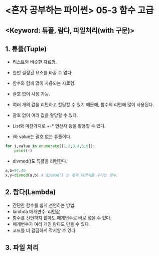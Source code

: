 # <혼자 공부하는 파이썬> 05-3 함수 고급

## <Keyword: 튜플, 람다, 파일처리(with 구문)>

## 1. 튜플(Tuple)
- 리스트와 비슷한 자료형.
- 한번 결정된 요소를 바꿀 수 없다.
- 함수와 함께 많이 사용되는 자료형.
- 괄호 없이 사용 가능.
- 여러 개의 값을 리턴하고 할당할 수 있기 때문에, 함수의 리턴에 많이 사용된다.
- 괄호 없이 여러 값을 할당할 수 있다.
- List와 마찬가지로 +-* 연산자 등을 활용할 수 있다.
       
- i와 value는 괄호 없는 튜플이다.
```python
for i,value in enumerate([1,2,3,4,5,6]):
    print(~)
```
- divmod()도 튜플을 리턴한다.
```python
a,b=97,40
x,y=divmod(a,b) # divmod() 는 몫과 나머지를 구하는 함수.
```

## 2. 람다(Lambda)
- 간단한 함수를 쉽게 선언하는 방법.
- lambda 매개변수: 리턴값
- 함수를 선언하지 않아도 매개변수로 바로 넣을 수 있다.
- 매개변수가 여러 개인 람다도 만들 수 있다.
- 코드를 더 갈끔하게 작서할 수 있다.
## 3. 파일 처리
